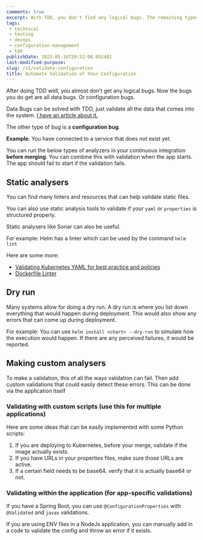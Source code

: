 ```yaml
---
comments: true
excerpt: With TDD, you don't find any logical bugs. The remaining types of bugs are data bugs and configuration bugs. This article discusses configuration validations to find and fix config bugs.
tags:
 - technical
 - testing
 - devops
 - configuration-management
 - tdd
publishDate: 2023-05-16T20:52:08.052481
last-modified-purpose:
slug: /v1/validate-configuration
title: Automate Validation of Your Configuration
---
```


After doing TDD well, you almost don’t get any logical bugs. Now the bugs you do get are all data bugs. Or configuration bugs.

Data Bugs can be solved with TDD, just validate all the data that comes into the system. [I have an article about it.](/software-blog/pre-save-data-validation)

The other type of bug is a **configuration bug**.

**Example**: You have connected to a service that does not exist yet.

You can run the below types of analyzers in your continuous integration **before merging**. You can combine this with validation when the app starts. The app should fail to start if the validation fails.

## Static analysers

You can find many linters and resources that can help validate static files.

You can also use static analysis tools to validate if your `yaml` or `properties` is structured properly.

Static analysers like Sonar can also be useful.

For example: Helm has a linter which can be used by the command `helm lint`

Here are some more:

- [Validating Kubernetes YAML for best practice and policies](https://learnk8s.io/validating-kubernetes-yaml "‌")
- [Dockerfile Linter](https://github.com/hadolint/hadolint "‌")

## Dry run

Many systems allow for doing a dry run. A dry run is where you list down everything that would happen during deployment. This would also show any errors that can come up during deployment.

For example: You can use `helm install <chart> --dry-run` to simulate how the execution would happen. If there are any perceived failures, it would be reported.

## Making custom analysers

To make a validation, this of all the ways validation can fail. Then add custom validations that could easily detect these errors. This can be done via the application itself

### Validating with custom scripts (use this for multiple applications)

Here are some ideas that can be easily implemented with some Python scripts:

1. If you are deploying to Kubernetes, before your merge, validate if the image actually exists.
2. If you have URLs in your properties files, make sure those URLs are active.
3. If a certain field needs to be base64. verify that it is actually base64 or not.

### Validating within the application (for app-specific validations)

If you have a Spring Boot, you can use `@ConfigurationProperties` with `@Validated` and `javax` validations.

If you are using ENV files in a NodeJs application, you can manually add in a code to validate the config and throw an error if it exists.
